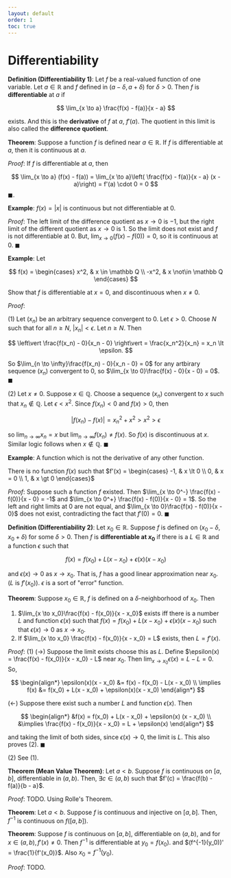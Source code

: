 ```yaml
---
layout: default
order: 1
toc: true
---
```


# Differentiability

**Definition (Differentiability 1)**: Let $f$ be a real-valued function of one variable. Let $a \in \mathbb R$ and $f$ defined in $(a - \delta, a + \delta)$ for $\delta \gt 0$. Then $f$ is **differentiable** at $a$ if

$$
    \lim_{x \to a} \frac{f(x) - f(a)}{x - a}
$$

exists. And this is the **derivative** of $f$ at $a$, $f'(a)$. The quotient in this limit is also called the **difference quotient**.

**Theorem**: Suppose a function $f$ is defined near $a \in \mathbb R$. If $f$ is differentiable at $a$, then it is continuous at $a$.

*Proof*: If $f$ is differentiable at $a$, then

$$
    \lim_{x \to a} (f(x) - f(a)) 
    = \lim_{x \to a}\left( \frac{f(x) - f(a)}{x - a} (x - a)\right)
    = f'(a) \cdot 0
    = 0
$$
$\blacksquare$.

**Example**: $f(x) = \vert x \vert$ is continuous but not differentiable at $0$.

*Proof*: The left limit of the difference quotient as $x \to 0$ is $-1$, but the right limit of the different quotient as $x \to 0$ is $1$. So the limit does not exist and $f$ is not differentiable at $0$. But, $\lim_{x \to 0} (f(x) - f(0)) = 0$, so it is continuous at $0$. $\blacksquare$

**Example**: Let 

$$
    f(x) = \begin{cases}
        x^2, & x \in \mathbb Q \\
        -x^2, & x \not\in \mathbb Q
    \end{cases}
$$

Show that $f$ is differentiable at $x = 0$, and discontinuous when $x \neq 0$.

*Proof*:

(1) Let $(x_n)$ be an arbitrary sequence convergent to $0$. Let $\epsilon \gt 0$. Choose $N$ such that for all $n \geq N$, $\vert x_n \vert \lt \epsilon$. Let $n \geq N$. Then

$$
    \left\vert \frac{f(x_n) - 0}{x_n - 0} \right\vert = \frac{x_n^2}{x_n} = x_n \lt \epsilon.
$$

So $\lim_{n \to \infty}\frac{f(x_n) - 0}{x_n - 0} = 0$ for any artbirary sequence $(x_n)$ convergent to $0$, so $\lim_{x \to 0}\frac{f(x) - 0}{x - 0} = 0$. $\blacksquare$

(2) Let $x \neq 0$. Suppose $x \in \mathbb Q$. Choose a sequence $(x_n)$ convergent to $x$ such that $x_n \not\in \mathbb Q$. Let $\epsilon \lt x^2$. Since $f(x_n) \lt 0$ and $f(x) \gt 0$, then

$$
    \vert f(x_n) - f(x) \vert = x_n^2 + x^2 \gt x^2 \gt \epsilon
$$

so $\lim_{n \to \infty} x_n = x$ but $\lim_{n \to \infty} f(x_n) \neq f(x)$. So $f(x)$ is discontinuous at $x$. Similar logic follows when $x \not\in \mathbb Q$. $\blacksquare$

**Example**: A function which is not the derivative of any other function.

There is no function $f(x)$ such that $f'(x) = 
    \begin{cases}
        -1, & x \lt 0 \\
        0, & x = 0 \\
        1, & x \gt 0
    \end{cases}$

*Proof*: Suppose such a function $f$ existed. Then $\lim_{x \to 0^-} \frac{f(x) - f(0)}{x - 0} = -1$ and $\lim_{x \to 0^+} \frac{f(x) - f(0)}{x - 0} = 1$. So the left and right limits at $0$ are not equal, and $\lim_{x \to 0}\frac{f(x) - f(0)}{x - 0}$ does not exist, contradicting the fact that $f'(0) = 0$. $\blacksquare$

**Definition (Differentiability 2)**: Let $x_0 \in \mathbb R$. Suppose $f$ is defined on $(x_0 - \delta, x_0 + \delta)$ for some $\delta \gt 0$. Then $f$ is **differentiable at $x_0$** if there is a $L \in \mathbb R$ and a function $\epsilon$ such that

$$
    f(x) = f(x_0) + L(x - x_0) + \epsilon(x)(x - x_0)
$$

and $\epsilon(x) \to 0$ as $x \to x_0$. That is, $f$ has a good linear approximation near $x_0$. ($L$ is $f'(x_0)$). $\epsilon$ is a sort of "error" function.

**Theorem**: Suppose $x_0 \in \mathbb R$, $f$ is defined on a $\delta$-neighborhood of $x_0$. Then

1. $\lim_{x \to x_0}\frac{f(x) - f(x_0)}{x - x_0}$ exists iff there is a number $L$ and function $\epsilon(x)$ such that $f(x) = f(x_0) + L(x - x_0) + \epsilon(x)(x - x_0)$ such that $\epsilon(x) \to 0$ as $x \to x_0$.
2. If $\lim_{x \to x_0} \frac{f(x) - f(x_0)}{x - x_0} = L$ exists, then $L = f'(x)$.

*Proof*: (1) ($\rightarrow$)  Suppose the limit exists choose this as $L$. Define $\epsilon(x) = \frac{f(x) - f(x_0)}{x - x_0} - L$ near $x_0$. Then $\lim_{x \to x_0} \epsilon(x) = L - L = 0$. So,

$$
\begin{align*}
    \epsilon(x)(x - x_0) &= f(x) - f(x_0) - L(x - x_0) \\
    \implies f(x) &= f(x_0) + L(x - x_0) + \epsilon(x)(x - x_0)
\end{align*}
$$

($\leftarrow$) Suppose there exist such a number $L$ and function $\epsilon(x)$. Then

$$
\begin{align*}
    &f(x) = f(x_0) + L(x - x_0) + \epsilon(x) (x - x_0) \\
    &\implies \frac{f(x) - f(x_0)}{x - x_0} = L + \epsilon(x)
\end{align*}
$$

and taking the limit of both sides, since $\epsilon(x) \to 0$, the limit is $L$. This also proves (2).  $\blacksquare$

(2) See (1).



**Theorem (Mean Value Theorem)**: Let $a \lt b$. Suppose $f$ is continuous on $[a, b]$, differentiable in $(a, b)$. Then, $\exists c \in (a, b)$ such that $f'(c) = \frac{f(b) - f(a)}{b - a}$.

*Proof*: TODO. Using Rolle's Theorem.

**Theorem**: Let $a \lt b$. Suppose $f$ is continuous and injective on $[a, b]$. Then, $f^{-1}$ is continuous on $f([a, b])$. 

**Theorem**: Suppose $f$ is continuous on $[a, b]$, differentiable on $(a, b)$, and for $x \in (a, b), f'(x) \neq 0$. Then $f^{-1}$ is differentiable at $y_0 = f(x_0)$. and $(f^{-1}(y_0))' = \frac{1}{f'(x_0)}$. Also $x_0 = f^{-1}(y_0)$.

*Proof*: TODO.